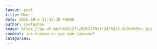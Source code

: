 ```yaml
--- 
layout: post 
title: Mem 
date: 2016-10-5 21:35:30 +0000 
author: svetashov 
image: https://pp.vk.me/c626127/v626127017/2d754/2-3eDiNSShc.jpg
comment: ток нахера из хуя дым сделали?
categories: 
---
```

